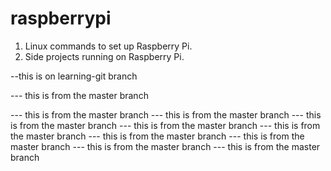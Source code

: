# raspberrypi

1. Linux commands to set up Raspberry Pi.
2. Side projects running on Raspberry Pi.

--this is on learning-git branch

--- this is from the master branch

--- this is from the master branch
--- this is from the master branch
--- this is from the master branch
--- this is from the master branch
--- this is from the master branch
--- this is from the master branch
--- this is from the master branch
--- this is from the master branch
--- this is from the master branch
